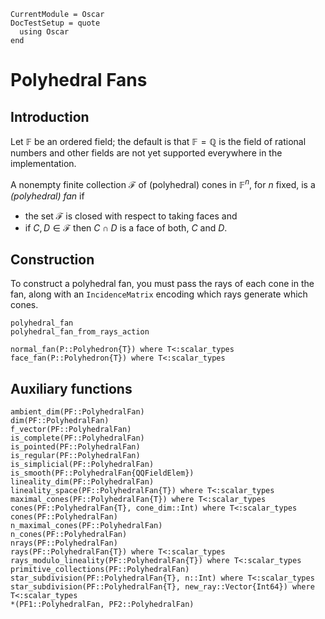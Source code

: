 ```@meta
CurrentModule = Oscar
DocTestSetup = quote
  using Oscar
end
```

# Polyhedral Fans

## Introduction

Let $\mathbb{F}$ be an ordered field; the default is that
$\mathbb{F}=\mathbb{Q}$ is the field of rational numbers and other fields are
not yet supported everywhere in the implementation.

A nonempty finite collection $\mathcal{F}$ of (polyhedral) cones in
$\mathbb{F}^n$, for $n$ fixed, is a *(polyhedral) fan* if

- the set $\mathcal{F}$ is closed with respect to taking faces and
- if $C,D\in\mathcal{F}$ then $C\cap D$ is a face of both, $C$ and $D$.

## Construction

To construct a polyhedral fan, you must pass the rays of each cone in the fan,
along with an `IncidenceMatrix` encoding which rays generate which cones.

```@docs
polyhedral_fan
polyhedral_fan_from_rays_action
```

```@docs
normal_fan(P::Polyhedron{T}) where T<:scalar_types
face_fan(P::Polyhedron{T}) where T<:scalar_types
```


## Auxiliary functions
```@docs
ambient_dim(PF::PolyhedralFan)
dim(PF::PolyhedralFan)
f_vector(PF::PolyhedralFan)
is_complete(PF::PolyhedralFan)
is_pointed(PF::PolyhedralFan)
is_regular(PF::PolyhedralFan)
is_simplicial(PF::PolyhedralFan)
is_smooth(PF::PolyhedralFan{QQFieldElem})
lineality_dim(PF::PolyhedralFan)
lineality_space(PF::PolyhedralFan{T}) where T<:scalar_types
maximal_cones(PF::PolyhedralFan{T}) where T<:scalar_types
cones(PF::PolyhedralFan{T}, cone_dim::Int) where T<:scalar_types
cones(PF::PolyhedralFan)
n_maximal_cones(PF::PolyhedralFan)
n_cones(PF::PolyhedralFan)
nrays(PF::PolyhedralFan)
rays(PF::PolyhedralFan{T}) where T<:scalar_types
rays_modulo_lineality(PF::PolyhedralFan{T}) where T<:scalar_types
primitive_collections(PF::PolyhedralFan)
star_subdivision(PF::PolyhedralFan{T}, n::Int) where T<:scalar_types
star_subdivision(PF::PolyhedralFan{T}, new_ray::Vector{Int64}) where T<:scalar_types
*(PF1::PolyhedralFan, PF2::PolyhedralFan)
```
